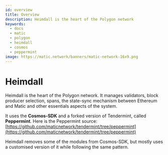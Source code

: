 ```yaml
---
id: overview
title: Overview
description: Heimdall is the heart of the Polygon network
keywords:
  - docs
  - matic
  - polygon
  - heimdall
  - cosmos
  - peppermint
image: https://matic.network/banners/matic-network-16x9.png 
---
```


# **Heimdall**

Heimdall is the heart of the Polygon network. It manages validators, block producer selection, spans, the state-sync mechanism between Ethereum and Matic and other essentials aspects of the system.

It uses the **Cosmos-SDK** and a forked version of Tendermint, called **Peppermint**. Here is the Peppermint source: [https://github.com/maticnetwork/tendermint/tree/peppermint](https://github.com/maticnetwork/tendermint/tree/peppermint) 

Heimdall removes some of the modules from Cosmos-SDK, but mostly uses a customised version of it while following the same pattern.